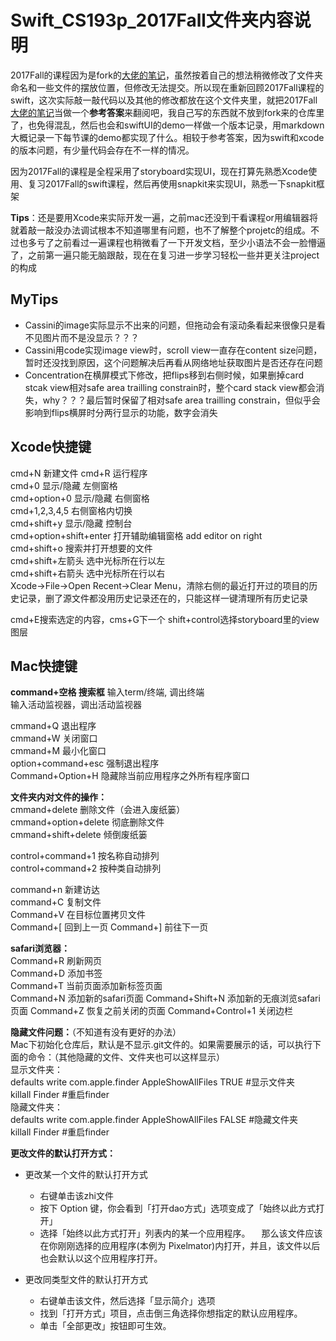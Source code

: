 # Swift_CS193p_2017Fall文件夹内容说明
2017Fall的课程因为是fork的[大佬的笔记](https://github.com/Sophia-fez/Standford-CS193p-2017Fall-Swift)，虽然按着自己的想法稍微修改了文件夹命名和一些文件的摆放位置，但修改无法提交。所以现在重新回顾2017Fall课程的swift，这次实际敲一敲代码以及其他的修改都放在这个文件夹里，就把2017Fall[大佬的笔记](https://github.com/Sophia-fez/Standford-CS193p-2017Fall-Swift)当做一个**参考答案**来翻阅吧，我自己写的东西就不放到fork来的仓库里了，也免得混乱，然后也会和swiftUI的demo一样做一个版本记录，用markdown大概记录一下每节课的demo都实现了什么。相较于参考答案，因为swift和xcode的版本问题，有少量代码会存在不一样的情况。

因为2017Fall的课程是全程采用了storyboard实现UI，现在打算先熟悉Xcode使用、复习2017Fall的swift课程，然后再使用snapkit来实现UI，熟悉一下snapkit框架

**Tips**：还是要用Xcode来实际开发一遍，之前mac还没到干看课程or用编辑器将就着敲一敲没办法调试根本不知道哪里有问题，也不了解整个projetc的组成。不过也多亏了之前看过一遍课程也稍微看了一下开发文档，至少小语法不会一脸懵逼了，之前第一遍只能无脑跟敲，现在在复习进一步学习轻松一些并更关注project的构成

## MyTips
- Cassini的image实际显示不出来的问题，但拖动会有滚动条看起来很像只是看不见图片而不是没显示？？？
- Cassini用code实现image view时，scroll view一直存在content size问题，暂时还没找到原因，这个问题解决后再看从网络地址获取图片是否还存在问题
- Concentration在横屏模式下修改，把flips移到右侧时候，如果删掉card stcak view相对safe area trailling constrain时，整个card stack view都会消失，why？？？最后暂时保留了相对safe area trailling constrain，但似乎会影响到flips横屏时分两行显示的功能，数字会消失

## Xcode快捷键
cmd+N           新建文件
cmd+R			运行程序  
cmd+0			显示/隐藏 左侧窗格  
cmd+option+0	显示/隐藏 右侧窗格  
cmd+1,2,3,4,5	右侧窗格内切换  
cmd+shift+y		显示/隐藏 控制台  
cmd+option+shift+enter	打开辅助编辑窗格 add editor on right  
cmd+shift+o				搜索并打开想要的文件  
cmd+shift+左箭头   选中光标所在行以左  
cmd+shift+右箭头   选中光标所在行以右  
Xcode->File->Open Recent->Clear Menu，清除右侧的最近打开过的项目的历史记录，删了源文件都没用历史记录还在的，只能这样一键清理所有历史记录 

cmd+E搜索选定的内容，cms+G下一个 
shift+control选择storyboard里的view图层

## Mac快捷键
**command+空格  搜索框**
输入term/终端, 调出终端  
输入活动监视器，调出活动监视器

cmmand+Q	退出程序  
cmmand+W	关闭窗口  
cmmand+M	最小化窗口  
option+command+esc	强制退出程序  
Command+Option+H    隐藏除当前应用程序之外所有程序窗口  


**文件夹内对文件的操作：**  
cmmand+delete			删除文件（会进入废纸篓）  
cmmand+option+delete	彻底删除文件  
cmmand+shift+delete		倾倒废纸篓  

control+command+1	按名称自动排列  
control+command+2	按种类自动排列  

command+n	新建访达  
command+C	复制文件  
Command+V	在目标位置拷贝文件  
Command+[       回到上一页
Command+]       前往下一页

**safari浏览器：**  
Command+R	刷新网页  
Command+D	添加书签  
Command+T   当前页面添加新标签页面  
Command+N   添加新的safari页面
Command+Shift+N     添加新的无痕浏览safari页面
Command+Z   恢复之前关闭的页面
Command+Control+1 关闭边栏

**隐藏文件问题：**（不知道有没有更好的办法）  
Mac下初始化仓库后，默认是不显示.git文件的。如果需要展示的话，可以执行下面的命令：（其他隐藏的文件、文件夹也可以这样显示）  
显示文件夹：  
defaults write com.apple.finder AppleShowAllFiles TRUE        #显示文件夹  
killall Finder        #重启finder  
隐藏文件夹：  
defaults write com.apple.finder AppleShowAllFiles FALSE        #隐藏文件夹  
killall Finder        #重启finder  



**更改文件的默认打开方式：**

- 更改某一个文件的默认打开方式
  - 右键单击该zhi文件
  - 按下 Option 键，你会看到「打开dao方式」选项变成了「始终以此方式打开」
  - 选择「始终以此方式打开」列表内的某一个应用程序。
    　那么该文件应该在你刚刚选择的应用程序(本例为 Pixelmator)内打开，并且，该文件以后也会默认以这个应用程序打开。

- 更改同类型文件的默认打开方式
  - 右键单击该文件，然后选择「显示简介」选项
  - 找到「打开方式」项目，点击倒三角选择你想指定的默认应用程序。
  - 单击「全部更改」按钮即可生效。